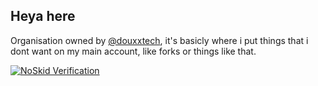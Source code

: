 ## Heya here
Organisation owned by [@douxxtech](https://git.douxx.tech), it's basicly where i put things that i dont want on my main account, like forks or things like that.

[![NoSkid Verification](https://noskid.today/badge/470x200/?repo=thisisnotanorga/.github&oname=true&)](https://noskid.today)
